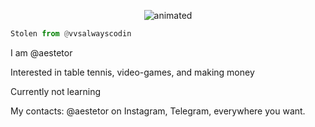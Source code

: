 
<p align="center">
  <img src="https://c.tenor.com/zQM7y1uwxZsAAAAC/thunderclap-and-flash-zenitsu-agatsuma.gif" alt="animated" />
</p>

```Python
Stolen from @vvsalwayscodin
```

I am @aestetor

Interested in table tennis, video-games, and making money

Currently not learning 

My contacts: @aestetor on Instagram, Telegram, everywhere you want.
